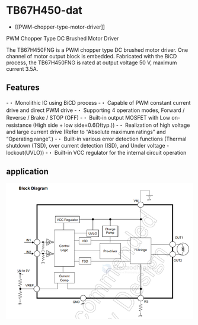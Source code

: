 
# TB67H450-dat

- [[PWM-chopper-type-motor-driver]]

PWM Chopper Type DC Brushed Motor Driver

The TB67H450FNG is a PWM chopper type DC brushed motor driver.
One channel of motor output block is embedded.
Fabricated with the BiCD process, the TB67H450FNG is rated at output
voltage 50 V, maximum current 3.5A.

## Features
-・ Monolithic IC using BiCD process
-・ Capable of PWM constant current drive and direct PWM drive
-・ Supporting 4 operation modes, Forward / Reverse / Brake / STOP (OFF)
-・ Built-in output MOSFET with Low on-resistance (High side + low side=0.6Ω(typ.))
-・ Realization of high voltage and large current drive (Refer to “Absolute maximum ratings” and “Operating range”.)
-・ Built-in various error detection functions (Thermal shutdown (TSD), over current detection (ISD), and Under voltage
-lockout(UVLO))
-・ Built-in VCC regulator for the internal circuit operation



## application 

![](2025-06-17-13-57-36.png)
